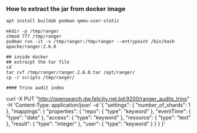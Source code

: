 ### How to extract the jar from docker image

```
apt install buildah podman qemu-user-static

mkdir -p /tmp/ranger
chmod 777 /tmp/ranger
podman run -it -v /tmp/ranger:/tmp/ranger --entrypoint /bin/bash apache/ranger:2.6.0 

```

```
## inside docker
## extracpt the tar file
cd
tar cvf /tmp/ranger/ranger.2.6.0.tar /opt/ranger/
cp -r scripts /tmp/ranger/

```

```
#### Trino audit index

```
curl -X PUT "http://opensearch.dw.felicity.net.bd:9200/ranger_audits_trino" -H 'Content-Type: application/json' -d '{
  "settings": {
    "number_of_shards": 1
  },
  "mappings": {
    "properties": {
      "repo": { "type": "keyword" },
      "eventTime": { "type": "date" },
      "access": { "type": "keyword" },
      "resource": { "type": "text" },
      "result": { "type": "integer" },
      "user": { "type": "keyword" }
    }
  }
}'
```
